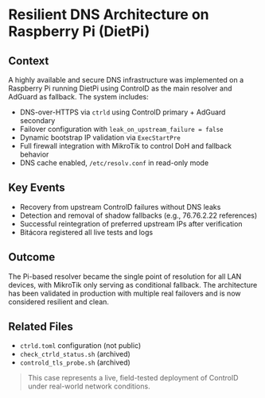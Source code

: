 # Resilient DNS Architecture on Raspberry Pi (DietPi)

## Context
A highly available and secure DNS infrastructure was implemented on a Raspberry Pi running DietPi using ControlD as the main resolver and AdGuard as fallback. The system includes:

- DNS-over-HTTPS via `ctrld` using ControlD primary + AdGuard secondary
- Failover configuration with `leak_on_upstream_failure = false`
- Dynamic bootstrap IP validation via `ExecStartPre`
- Full firewall integration with MikroTik to control DoH and fallback behavior
- DNS cache enabled, `/etc/resolv.conf` in read-only mode

## Key Events
- Recovery from upstream ControlD failures without DNS leaks
- Detection and removal of shadow fallbacks (e.g., 76.76.2.22 references)
- Successful reintegration of preferred upstream IPs after verification
- Bitácora registered all live tests and logs

## Outcome
The Pi-based resolver became the single point of resolution for all LAN devices, with MikroTik only serving as conditional fallback. The architecture has been validated in production with multiple real failovers and is now considered resilient and clean.

## Related Files
- `ctrld.toml` configuration (not public)
- `check_ctrld_status.sh` (archived)
- `controld_tls_probe.sh` (archived)

> This case represents a live, field-tested deployment of ControlD under real-world network conditions.

